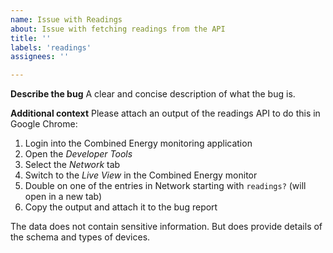 ```yaml
---
name: Issue with Readings
about: Issue with fetching readings from the API
title: ''
labels: 'readings'
assignees: ''

---
```


**Describe the bug**
A clear and concise description of what the bug is.

**Additional context**
Please attach an output of the readings API to do this in Google Chrome:
1. Login into the Combined Energy monitoring application
2. Open the _Developer Tools_
3. Select the _Network_ tab
4. Switch to the _Live View_ in the Combined Energy monitor
5. Double on one of the entries in Network starting with `readings?` (will open in a new tab)
6. Copy the output and attach it to the bug report

The data does not contain sensitive information. But does provide details of the
schema and types of devices.
